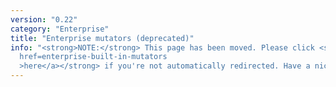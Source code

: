 ```yaml
---
version: "0.22"
category: "Enterprise"
title: "Enterprise mutators (deprecated)"
info: "<strong>NOTE:</strong> This page has been moved. Please click <strong><a
  href=enterprise-built-in-mutators
  >here</a></strong> if you're not automatically redirected. Have a nice day!"
---
```


<meta http-equiv="refresh" content="1;url=enterprise-built-in-mutators">
